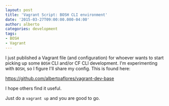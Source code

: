 ```yaml
---
layout: post
title: 'Vagrant Script: BOSH CLI environment'
date: '2015-03-27T09:00:00.000-04:00'
author: alberto
categories: development
tags:
- BOSH
- Vagrant
---
```


I just published a Vagrant file (and configuration) for whoever wants to start picking up some ```BOSH``` CLI and/or CF CLI development. I'm experimenting with ```BOSH```, so I figure I'll share my config. This is found here:

https://github.com/albertoaflores/vagrant-dev-base

I hope others find it useful.

Just do a ```vagrant up``` and you are good to go.